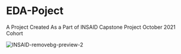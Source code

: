 # EDA-Poject
A Project Created As a Part of INSAID Capstone Project October 2021 Cohort

![INSAID-removebg-preview-2](https://user-images.githubusercontent.com/106137460/188792928-7964251d-6b86-4282-97c2-bfe4a72994bb.png)
